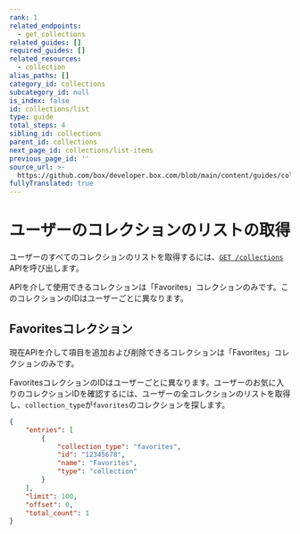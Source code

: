 ```yaml
---
rank: 1
related_endpoints:
  - get_collections
related_guides: []
required_guides: []
related_resources:
  - collection
alias_paths: []
category_id: collections
subcategory_id: null
is_index: false
id: collections/list
type: guide
total_steps: 4
sibling_id: collections
parent_id: collections
next_page_id: collections/list-items
previous_page_id: ''
source_url: >-
  https://github.com/box/developer.box.com/blob/main/content/guides/collections/list.md
fullyTranslated: true
---
```

# ユーザーのコレクションのリストの取得

ユーザーのすべてのコレクションのリストを取得するには、[`GET
/collections`](e://get_collections) APIを呼び出します。

<Samples id="get_collections">

</Samples>

<Message warning>

APIを介して使用できるコレクションは「Favorites」コレクションのみです。このコレクションのIDはユーザーごとに異なります。

</Message>

## Favoritesコレクション

現在APIを介して項目を追加および削除できるコレクションは「Favorites」コレクションのみです。

FavoritesコレクションのIDはユーザーごとに異なります。ユーザーのお気に入りのコレクションIDを確認するには、ユーザーの全コレクションのリストを取得し、`collection_type`が`favorites`のコレクションを探します。

```json
{
    "entries": [
        {
            "collection_type": "favorites",
            "id": "12345678",
            "name": "Favorites",
            "type": "collection"
        }
    ],
    "limit": 100,
    "offset": 0,
    "total_count": 1
}
```
